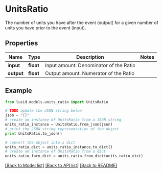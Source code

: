 # UnitsRatio

The number of units you have after the event (output) for a given number of units you have prior to the event (input).

## Properties
Name | Type | Description | Notes
------------ | ------------- | ------------- | -------------
**input** | **float** | Input amount.  Denominator of the Ratio | 
**output** | **float** | Output amount. Numerator of the Ratio | 

## Example

```python
from lusid.models.units_ratio import UnitsRatio

# TODO update the JSON string below
json = "{}"
# create an instance of UnitsRatio from a JSON string
units_ratio_instance = UnitsRatio.from_json(json)
# print the JSON string representation of the object
print UnitsRatio.to_json()

# convert the object into a dict
units_ratio_dict = units_ratio_instance.to_dict()
# create an instance of UnitsRatio from a dict
units_ratio_form_dict = units_ratio.from_dict(units_ratio_dict)
```
[[Back to Model list]](../README.md#documentation-for-models) [[Back to API list]](../README.md#documentation-for-api-endpoints) [[Back to README]](../README.md)


